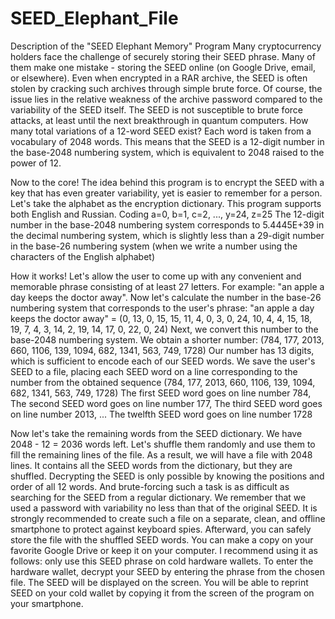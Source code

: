 # SEED_Elephant_File

Description of the "SEED Elephant Memory"
Program Many cryptocurrency holders face the challenge of securely storing their SEED phrase. Many of them make one mistake - storing the SEED online (on Google Drive, email, or elsewhere). Even when encrypted in a RAR archive, the SEED is often stolen by cracking such archives through simple brute force. Of course, the issue lies in the relative weakness of the archive password compared to the variability of the SEED itself. The SEED is not susceptible to brute force attacks, at least until the next breakthrough in quantum computers. How many total variations of a 12-word SEED exist? Each word is taken from a vocabulary of 2048 words. This means that the SEED is a 12-digit number in the base-2048 numbering system, which is equivalent to 2048 raised to the power of 12.

Now to the core!
The idea behind this program is to encrypt the SEED with a key that has even greater variability, yet is easier to remember for a person.
Let's take the alphabet as the encryption dictionary. This program supports both English and Russian.
Coding a=0, b=1, c=2, ..., y=24, z=25
The 12-digit number in the base-2048 numbering system
corresponds to 5.4445E+39 in the decimal numbering system, 
which is slightly less than a 29-digit number in the base-26 numbering system
(when we write a number using the characters of the English alphabet)

How it works!
Let's allow the user to come up with any convenient and memorable phrase consisting of at least 27 letters.
For example: "an apple a day keeps the doctor away".
Now let's calculate the number in the base-26 numbering system that corresponds to the user's phrase:
"an apple a day keeps the doctor away" = 
(0, 13, 0, 15, 15, 11, 4, 0, 3, 0, 24, 10, 4, 4, 15, 18, 19, 7, 4, 3, 14, 2, 19, 14, 17, 0, 22, 0, 24)
Next, we convert this number to the base-2048 numbering system. We obtain a shorter number:
(784, 177, 2013, 660, 1106, 139, 1094, 682, 1341, 563, 749, 1728)
Our number has 13 digits, which is sufficient to encode each of our SEED words.
We save the user's SEED to a file, placing each SEED word on a line corresponding to the number from the obtained sequence (784, 177, 2013, 660, 1106, 139, 1094, 682, 1341, 563, 749, 1728)
The first SEED word goes on line number 784,
The second SEED word goes on line number 177,
The third SEED word goes on line number 2013,
...
The twelfth SEED word goes on line number 1728

Now let's take the remaining words from the SEED dictionary. We have 2048 - 12 = 2036 words left. Let's shuffle them randomly and use them to fill the remaining lines of the file. As a result, we will have a file with 2048 lines. It contains all the SEED words from the dictionary, but they are shuffled. Decrypting the SEED is only possible by knowing the positions and order of all 12 words. And brute-forcing such a task is as difficult as searching for the SEED from a regular dictionary. 
We remember that we used a password with variability no less than that of the original SEED.
It is strongly recommended to create such a file on a separate, clean, and offline smartphone to protect against keyboard spies. 
Afterward, you can safely store the file with the shuffled SEED words. You can make a copy on your favorite Google Drive or keep it on your computer. 
I recommend using it as follows: only use this SEED phrase on cold hardware wallets. To enter the hardware wallet, decrypt your SEED by entering the phrase from the chosen file. The SEED will be displayed on the screen. You will be able to reprint SEED on your cold wallet by copying it from the screen of the program on your smartphone.
